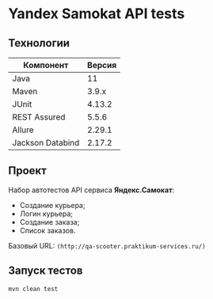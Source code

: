 # Yandex Samokat API tests

## Технологии
| Компонент | Версия |
|---|---|
| Java | 11 |
| Maven | 3.9.x |
| JUnit | 4.13.2 |
| REST Assured | 5.5.6 |
| Allure | 2.29.1 |
| Jackson Databind | 2.17.2 |

## Проект
Набор автотестов API сервиса **Яндекс.Самокат**:
- Создание курьера;
- Логин курьера;
- Создание заказа;
- Список заказов.

Базовый URL: `(http://qa-scooter.praktikum-services.ru/)`

## Запуск тестов
```bash
mvn clean test
